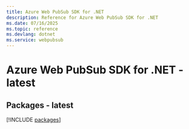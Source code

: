 ```yaml
---
title: Azure Web PubSub SDK for .NET
description: Reference for Azure Web PubSub SDK for .NET
ms.date: 07/16/2025
ms.topic: reference
ms.devlang: dotnet
ms.service: webpubsub
---
```

# Azure Web PubSub SDK for .NET - latest
## Packages - latest
[!INCLUDE [packages](web-pubsub-index.md)]